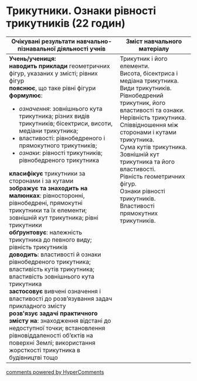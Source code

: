 <div id="hypercomments_widget" class="js-hypercomments-widget invisible"></div>

# Трикутники. Ознаки рівності трикутників (22 годин)

<table>
  <tr>
    <td width="60%" align="center"><b>Очікувані результати навчально-пізнавальної діяльності учнів</b>
    </td>
    <td width="40%" align="center"><b>Зміст навчального матеріалу</b>
    </td>
  </tr>
<tbody>
  <tr>
    <td width="60%" style="vertical-align:top !important;">
	<b>Учень/учениця:</b> <br>
<b>наводить приклади</b> геометричних фігур, указаних у змісті; рівних фігур <br>
<b>пояснює</b>, що таке рівні фігури <br>
<b>формулює</b>:
<ul>
<li><i>означення</i>: зовнішнього кута трикутника; різних видів трикутників; бісектриси, висоти, медіани трикутника;</li>
	<li> властивості: рівнобедреного і прямокутного трикутників;</li>
	<li><i>ознаки</i>: рівності трикутників; рівнобедреного трикутника</li>
</ul>
<b>класифікує</b> трикутники за сторонами і за кутами <br>
<b>зображує та знаходить на малюнках</b>: рівносторонні, рівнобедрені, прямокутні трикутники та їх елементи; зовнішній кут трикутника; рівні трикутники <br>
<b>обґрунтовує</b>: належність трикутника до певного виду; рівність трикутників <br>
<b>доводить</b>: властивості й ознаки рівнобедреного трикутника; властивість кутів трикутника; властивість зовнішнього кута трикутника <br>
<b>застосовує</b> вивчені означення і властивості до розв’язування задач прикладного змісту <br>
<b>розв'язує задачі практичного змісту на</b>: знаходження відстані до недоступної точки; встановлення рівновіддаленості об’єктів на поверхні Землі; використання жорсткості трикутника в будівництві тощо
	</td>
    <td width="40%" style="vertical-align:top !important;">
Трикутник і його елементи. <br>
Висота, бісектриса і медіана трикутника. <br>
Види трикутників. Рівнобедрений трикутник, його властивості та ознаки. <br>
Нерівність трикутника.  <br>
Співвідношення між сторонами і кутами трикутника. <br>
Сума кутів трикутника. Зовнішній кут трикутника та його властивості. <br>
Рівність геометричних фігур.  <br>
Ознаки рівності трикутників. <br>
Властивості прямокутних трикутників. <br>
	</td>
  </tr>
</tbody>
</table>

<div class="js-hypercomments-container">
<a href="http://hypercomments.com" class="hc-link" title="comments widget">comments powered by HyperComments</a>
</div>